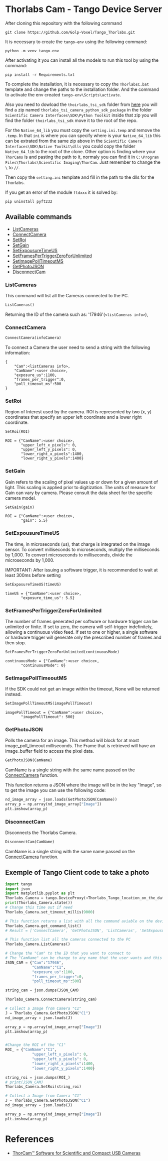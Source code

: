 # Thorlabs Cam - Tango Device Server

After cloning this repository with the following command

```
git clone https://github.com/Golp-Voxel/Tango_Thorlabs.git
```

It is necessary to create the `tango-env` using the following command:

```
python -m venv tango-env
```

After activating it you can install all the models to run this tool by using the command:

```
pip install -r Requirements.txt
```

To complete the installation, it is necessary to copy the `ThorlabsC.bat` template and change the paths to the installation folder. And the command to activate the env created `tango-env\Scripts\activate`.

Also you need to dowload the `thoirlabs_tsi_sdk` folder from [here](https://www.thorlabs.com/software/THO/ThorCam/Programming/Scientific_Camera_Interfaces_Windows-2.1.zip) you will find a zip named `thorlabs_tsi_camera_python_sdk_package` in the folder `Scientific Camera Interfaces\SDK\Python Toolkit` inside that zip you will find the folder `thoirlabs_tsi_sdk` move it to the root of the repo.

For the `Native_64_lib` you must copy the `setting.ini.temp` and remove the `.temp`. In that `ini` is where you can specify where is your `Native_64_lib` this can be extrated from the same zip above in the `Scientific Camera Interfaces\SDK\Native Toolkit\dlls` you could copy the folder `Native_64_lib` to the root of the clone. Other option is finding where your `ThorCams` is and pasting the path to it, normaly you can find it in `C:\Program Files\Thorlabs\Scientific Imaging\ThorCam`.
 Just remember to change the `\` to `//`.


Then copy the `setting.ini` template and fill in the path to the dlls for the Thorlabs.


If you get an error of the module `ftdxxx` it is solved by:
```
pip uninstall pyft232
```



## Available commands
- [ListCameras](#ListCameras)
- [ConnectCamera](#ConnectCamera)
- [SetRoi](#SetRoi)
- [SetGain](#SetGain)
- [SetExpousureTimeUS](#SetExpousureTimeUS)
- [SetFramesPerTriggerZeroForUnlimited](#SetFramesPerTriggerZeroForUnlimited)
- [SetImagePollTimeoutMS](#SetImagePollTimeoutMS)
- [GetPhotoJSON](#GetPhotoJSON)
- [DisconnectCam](#DisconnectCam)

### ListCameras

This command will list all the Cameras connected to the PC.
``` python
ListCameras()
```

Returning the ID of the camera such as: '17946'(`<listCameras info>`),

### ConnectCamera

```python
ConnectCamera(infoCamera)
```
To connect a Camera the user need to send a string with the following information:
```
{
    "Cam":<listCameras info>,
    "CamName":<user choice>,
    "exposure_us":1100,
    "frames_per_trigger":0,
    "poll_timeout_ms":500
}
```

### SetRoi

Region of Interest used by the camera. ROI is represented by two (x, y) coordinates that specify
an upper left coordinate and a lower right coordinate.

``` python
SetRoi(ROI)
```

```
ROI = {"CamName":<user choice>,
       "upper_left_x_pixels": 0,
       "upper_left_y_pixels": 0,
       "lower_right_x_pixels":1400, 
       "lower_right_y_pixels":1400}
```


### SetGain

Gain refers to the scaling of pixel values up or down for a given amount of light. This scaling is applied prior to digitization. The units of measure for Gain can vary by camera. Please consult the data sheet for the specific camera model.

``` python
SetGain(gain)
```

```
ROI = {"CamName":<user choice>,
       "gain": 5.5}
```

### SetExpousureTimeUS

The time, in microseconds (us), that charge is integrated on the image sensor.
To convert milliseconds to microseconds, multiply the milliseconds by 1,000. To convert microseconds to milliseconds, divide the microseconds by 1,000.

IMPORTANT: After issuing a software trigger, it is recommended to wait at least 300ms before setting

``` python
SetExposureTimeUS(timeUS)
```

```
timeUS = {"CamName":<user choice>,
       "exposure_time_us": 5.5}
```


### SetFramesPerTriggerZeroForUnlimited


The number of frames generated per software or hardware trigger can be unlimited or finite. If set to zero, the camera will self-trigger indefinitely, allowing a continuous video feed. If set to one or higher, a single software or hardware trigger will generate only the prescribed number of frames and then stop.

``` python
SetFramesPerTriggerZeroForUnlimited(continuousMode)
```

```
continuousMode = {"CamName":<user choice>,
       "continuousMode": 0}
```

### SetImagePollTimeoutMS

If the SDK could not get an image within the timeout, None will be returned instead.

``` python
SetImagePollTimeoutMS(imagePollTimeout)
```


```
imagePollTimeout = {"CamName":<user choice>,
       "imagePollTimeout": 500}
```

### GetPhotoJSON
Polls the camera for an image. This method will block for at most image_poll_timeout milliseconds.
The Frame that is retrieved will have an image_buffer field to access the pixel data.


``` python
GetPhotoJSON(CamName)
```

CamName is a single string with the same name passed on the [ConnectCamera](#ConnectCamera) function.


This function returns a JSON where the image will be in the key "Image", so to get the image you can use the following code:

``` python
nd_image_array = json.loads(GetPhotoJSON(CamName))
array_p = np.array(nd_image_array["Image"])
plt.imshow(array_p)
```
### DisconnectCam

Disconnects the Thorlabs Camera.

``` python
DisconnectCam(CamName)
```
CamName is a single string with the same name passed on the [ConnectCamera](#ConnectCamera) function.


## Exemple of Tango Client code to take a photo
```python
import tango
import json
import matplotlib.pyplot as plt
Thorlabs_Camera = tango.DeviceProxy(<Thorlabs_Tango_location_on_the_database>)
print(Thorlabs_Camera.state())
# Change this time out if need
Thorlabs_Camera.set_timeout_millis(9000) 

# This function returns a list with all the command aviable on the device server
Thorlabs_Camera.get_command_list()
# Result = ['ConnectCamera', 'GetPhotoJSON', 'ListCameras', 'SetExpousureTimeUS', 'SetFramesPerTriggerZeroForUnlimited', 'SetGain', 'SetImagePollTimeoutMS', 'SetRoi']

# This function list all the cameras connected to the PC
Thorlabs_Camera.ListCameras() 

# Change the "Cam" to the ID that you want to connect to
# The "CamName" can be change to any name that the user wants and this will be use to identify.
JSON_CAM = {"Cam":"17946",
            "CamName":"C1",
            "exposure_us":1100,
            "frames_per_trigger":0,
            "poll_timeout_ms":500}

string_cam = json.dumps(JSON_CAM)

Thorlabs_Camera.ConnectCamera(string_cam)

# Collect a Image from Camera "C1"
J = Thorlabs_Camera.GetPhotoJSON("C1")
nd_image_array = json.loads(J)

array_p = np.array(nd_image_array["Image"])
plt.imshow(array_p)


#Change the ROI of the "C1"
ROI_ = {"CamName":"C1",
            "upper_left_x_pixels": 0,
            "upper_left_y_pixels": 0,
            "lower_right_x_pixels":1400, 
            "lower_right_y_pixels":1400}

string_roi = json.dumps(ROI_)
# print(JSON_CAM)
Thorlabs_Camera.SetRoi(string_roi)

# Collect a Image from Camera "C1"
J = Thorlabs_Camera.GetPhotoJSON("C1")
nd_image_array = json.loads(J)

array_p = np.array(nd_image_array["Image"])
plt.imshow(array_p)
```


# References

- [ThorCam™ Software for Scientific and Compact USB Cameras](https://www.thorlabs.com/software_pages/ViewSoftwarePage.cfm?Code=ThorCam)